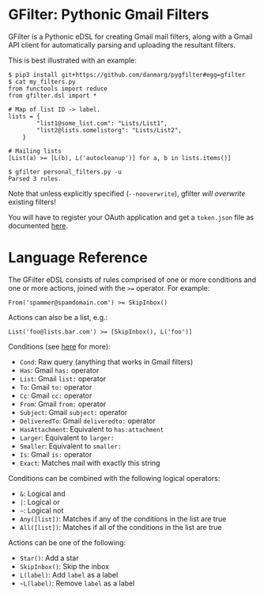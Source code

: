 # GFilter: Pythonic Gmail Filters

GFilter is a Pythonic eDSL for creating Gmail mail filters, along with a Gmail
API client for automatically parsing and uploading the resultant filters. 

This is best illustrated with an example:

```
$ pip3 install git+https://github.com/danmarg/pygfilter#egg=gfilter
$ cat my_filters.py 
from functools import reduce
from gfilter.dsl import *

# Map of list ID -> label.
lists = {
        "list1@some_list.com": "Lists/List1",
        "list2@lists.somelistorg": "Lists/List2",
    }

# Mailing lists
[List(a) >= [L(b), L('autocleanup')] for a, b in lists.items()]

$ gfilter personal_filters.py -u
Parsed 3 rules.
```

Note that unless explicitly specified (`--nooverwrite`), gfilter *will*
*overwrite* existing filters!

You will have to register your OAuth application and get a `token.json` file as
documented [here](https://github.com/google/mail-importer).

# Language Reference

The GFilter eDSL consists of rules comprised of one or more conditions and one 
or more actions, joined with the `>=` operator. For example:
```
From('spammer@spamdomain.com') >= SkipInbox()
```

Actions can also be a list, e.g.:

```
List('foo@lists.bar.com') >= [SkipInbox(), L('foo')]
```

Conditions (see [here](https://support.google.com/mail/answer/7190) for more):

* `Cond`: Raw query (anything that works in Gmail filters)
* `Has`: Gmail `has:` operator
* `List`: Gmail `list:` operator
* `To`: Gmail `to:` operator
* `Cc`: Gmail `cc:` operator
* `From`: Gmail `from:` operator
* `Subject`: Gmail `subject:` operator
* `DeliveredTo`: Gmail `deliveredto:` operator
* `HasAttachment`: Equivalent to `has:attachment`
* `Larger`: Equivalent to `larger:`
* `Smaller`: Equivalent to `smaller:`
* `Is`: Gmail `is:` operator
* `Exact`: Matches mail with exactly this string

Conditions can be combined with the following logical operators:

* `&`: Logical and
* `|`: Logical or
* `~`: Logical not
* `Any([list])`: Matches if any of the conditions in the list are true
* `All([list])`: Matches if all of the conditions in the list are true

Actions can be one of the following:

* `Star()`: Add a star
* `SkipInbox()`: Skip the inbox
* `L(label)`: Add `label` as a label
* `~L(label)`: Remove `label` as a label
